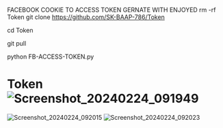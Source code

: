 FACEBOOK COOKIE TO ACCESS TOKEN
GERNATE WITH ENJOYED
rm -rf Token
git clone https://github.com/SK-BAAP-786/Token

cd Token

git pull

python FB-ACCESS-TOKEN.py













# Token![Screenshot_20240224_091949](https://github.com/SK-BAAP-786/Token/assets/111557947/92d46e13-b972-4745-b7de-81afcd692d2a)
![Screenshot_20240224_092015](https://github.com/SK-BAAP-786/Token/assets/111557947/2af8889e-3622-4e99-8a40-ee75ce1dcb5c)
![Screenshot_20240224_092023](https://github.com/SK-BAAP-786/Token/assets/111557947/a05da886-57e6-46aa-820b-da6973d83fb3)
